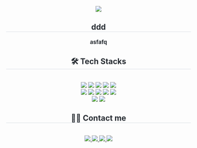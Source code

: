 <div align= "center">
    <img src="https://capsule-render.vercel.app/api?type=rounded&color=auto&height=180&text=ㅇㅅㅇ&animation=fadeIn&fontColor=000000&fontSize=90" />
    </div>
    <div align= "center"> 
    <h2 style="border-bottom: 1px solid #d8dee4; color: #282d33;"> ddd </h2>  
    <div style="font-weight: 700; font-size: 15px; text-align: center; color: #282d33;"> asfafq </div> 
    </div>
    <div align= "center">
    <h2 style="border-bottom: 1px solid #d8dee4; color: #282d33;"> 🛠️ Tech Stacks </h2> <br> 
    <div style="margin: 0 auto; text-align: center;" align= "center"> <img src="https://img.shields.io/badge/Amazon S3-569A31?style=plastic&logo=Amazon S3&logoColor=white">
          <img src="https://img.shields.io/badge/Amazon AWS-232F3E?style=plastic&logo=Amazon AWS&logoColor=white">
          <img src="https://img.shields.io/badge/Django-092E20?style=plastic&logo=Django&logoColor=white">
          <img src="https://img.shields.io/badge/Figma-F24E1E?style=plastic&logo=Figma&logoColor=white">
          <img src="https://img.shields.io/badge/Github-181717?style=plastic&logo=Github&logoColor=white">
          <br/><img src="https://img.shields.io/badge/IOS-000000?style=plastic&logo=IOS&logoColor=white">
          <img src="https://img.shields.io/badge/MariaDB-003545?style=plastic&logo=MariaDB&logoColor=white">
          <img src="https://img.shields.io/badge/Notion-000000?style=plastic&logo=Notion&logoColor=white">
          <img src="https://img.shields.io/badge/React-61DAFB?style=plastic&logo=React&logoColor=white">
          <img src="https://img.shields.io/badge/ReduxSaga-999999?style=plastic&logo=ReduxSaga&logoColor=white">
          <br/><img src="https://img.shields.io/badge/StyledComponents-DB7093?style=plastic&logo=StyledComponents&logoColor=white">
          <img src="https://img.shields.io/badge/Vercel-000000?style=plastic&logo=Vercel&logoColor=white">
          </div>
    </div>
    <div align= "center">
    <h2 style="border-bottom: 1px solid #d8dee4; color: #282d33;"> 🧑‍💻 Contact me </h2> <br> 
    <div align= "center"> <a href=> <img src="https://img.shields.io/badge/Tistory-000000?style=plastic&logo=Tistory&logoColor=white&link="> </a>
         <a href=> <img src="https://img.shields.io/badge/Notion-000000?style=plastic&logo=Notion&logoColor=white&link="> </a>
         <a href=mailto:> <img src="https://img.shields.io/badge/Gmail-EA4335?style=plastic&logo=Gmail&logoColor=white&link=mailto:"> </a>
         <a href=> <img src="https://img.shields.io/badge/Instagram-E4405F?style=plastic&logo=Instagram&logoColor=white&link="> </a>
          </div>  <br> 
    <div align= "center">  </div> 
    </div>
    
